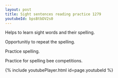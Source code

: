 ```yaml
---
layout: post
title: Sight sentences reading practice 1279
youtubeId: bpsBtbDV2s0
---
```

 
 
Helps to learn sight words and their spelling.

Opportunitiy to repeat the spelling. 

Practice spelling. 
 
Practice for spelling bee competitions. 
 
{% include youtubePlayer.html id=page.youtubeId %}
 
 
